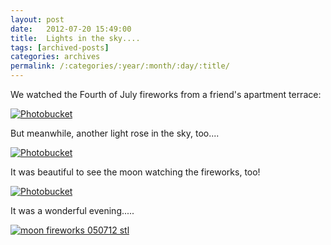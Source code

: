 ```yaml
---
layout: post
date:	2012-07-20 15:49:00
title:  Lights in the sky....
tags: [archived-posts]
categories: archives
permalink: /:categories/:year/:month/:day/:title/
---
```

We watched the Fourth of July fireworks from a friend's apartment terrace:

<a href="http://s1264.photobucket.com/albums/jj483/mnypx/?action=view&amp;current=IMG_8461.jpg" target="_blank"><img src="http://i1264.photobucket.com/albums/jj483/mnypx/IMG_8461.jpg" border="0" alt="Photobucket"></a>

But meanwhile, another light rose in the sky, too....


<a href="http://s1264.photobucket.com/albums/jj483/mnypx/?action=view&amp;current=IMG_8456.jpg" target="_blank"><img src="http://i1264.photobucket.com/albums/jj483/mnypx/IMG_8456.jpg" border="0" alt="Photobucket"></a>


It was beautiful to see the moon watching the fireworks, too!


<a href="http://s1264.photobucket.com/albums/jj483/mnypx/?action=view&amp;current=IMG_8451.jpg" target="_blank"><img src="http://i1264.photobucket.com/albums/jj483/mnypx/IMG_8451.jpg" border="0" alt="Photobucket"></a>

It was a wonderful evening.....

<a href="http://s1264.photobucket.com/albums/jj483/mnypx/?action=view&amp;current=IMG_8492.jpg" target="_blank"><img src="http://i1264.photobucket.com/albums/jj483/mnypx/IMG_8492.jpg" border="0" alt="moon fireworks 050712 stl"></a>
